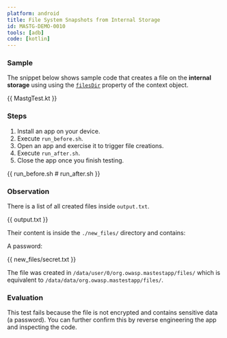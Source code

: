 ```yaml
---
platform: android
title: File System Snapshots from Internal Storage
id: MASTG-DEMO-0010
tools: [adb]
code: [kotlin]
---
```


### Sample

The snippet below shows sample code that creates a file on the **internal storage** using using the [`filesDir`](https://developer.android.com/reference/android/content/Context#getFilesDir()) property of the context object.

{{ MastgTest.kt }}

### Steps

1. Install an app on your device.
2. Execute `run_before.sh`.
3. Open an app and exercise it to trigger file creations.
4. Execute `run_after.sh`.
5. Close the app once you finish testing.

{{ run_before.sh # run_after.sh }}

### Observation

There is a list of all created files inside `output.txt`.

{{ output.txt }}

Their content is inside the `./new_files/` directory and contains:

A password:

{{ new_files/secret.txt }}

The file was created in `/data/user/0/org.owasp.mastestapp/files/` which is equivalent to `/data/data/org.owasp.mastestapp/files/`.

### Evaluation

This test fails because the file is not encrypted and contains sensitive data (a password). You can further confirm this by reverse engineering the app and inspecting the code.
